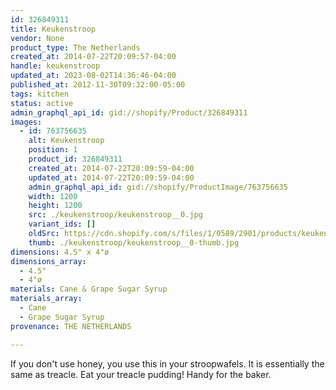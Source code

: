 ```yaml
---
id: 326849311
title: Keukenstroop
vendor: None
product_type: The Netherlands
created_at: 2014-07-22T20:09:57-04:00
handle: keukenstroop
updated_at: 2023-08-02T14:36:46-04:00
published_at: 2012-11-30T09:32:00-05:00
tags: kitchen
status: active
admin_graphql_api_id: gid://shopify/Product/326849311
images:
  - id: 763756635
    alt: Keukenstroop
    position: 1
    product_id: 326849311
    created_at: 2014-07-22T20:09:59-04:00
    updated_at: 2014-07-22T20:09:59-04:00
    admin_graphql_api_id: gid://shopify/ProductImage/763756635
    width: 1200
    height: 1200
    src: ./keukenstroop/keukenstroop__0.jpg
    variant_ids: []
    oldSrc: https://cdn.shopify.com/s/files/1/0589/2901/products/keukenstroop.jpeg?v=1406074199
    thumb: ./keukenstroop/keukenstroop__0-thumb.jpg
dimensions: 4.5" x 4"ø
dimensions_array:
  - 4.5"
  - 4"ø
materials: Cane & Grape Sugar Syrup
materials_array:
  - Cane
  - Grape Sugar Syrup
provenance: THE NETHERLANDS

---
```


If you don't use honey, you use this in your stroopwafels. It is essentially the same as treacle. Eat your treacle pudding! Handy for the baker.